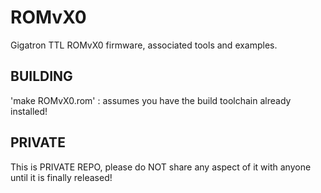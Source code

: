 # ROMvX0
Gigatron TTL ROMvX0 firmware, associated tools and examples.


## BUILDING
'make ROMvX0.rom' : assumes you have the build toolchain already installed!


## PRIVATE
This is PRIVATE REPO, please do NOT share any aspect of it with anyone until it is finally released!
